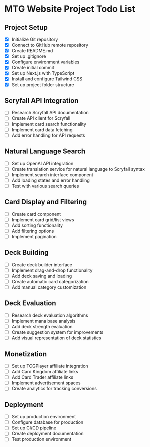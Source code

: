 # MTG Website Project Todo List

## Project Setup
- [x] Initialize Git repository
- [x] Connect to GitHub remote repository
- [x] Create README.md
- [x] Set up .gitignore
- [x] Configure environment variables
- [x] Create initial commit
- [x] Set up Next.js with TypeScript
- [x] Install and configure Tailwind CSS
- [x] Set up project folder structure

## Scryfall API Integration
- [ ] Research Scryfall API documentation
- [ ] Create API client for Scryfall
- [ ] Implement card search functionality
- [ ] Implement card data fetching
- [ ] Add error handling for API requests

## Natural Language Search
- [ ] Set up OpenAI API integration
- [ ] Create translation service for natural language to Scryfall syntax
- [ ] Implement search interface component
- [ ] Add loading states and error handling
- [ ] Test with various search queries

## Card Display and Filtering
- [ ] Create card component
- [ ] Implement card grid/list views
- [ ] Add sorting functionality
- [ ] Add filtering options
- [ ] Implement pagination

## Deck Building
- [ ] Create deck builder interface
- [ ] Implement drag-and-drop functionality
- [ ] Add deck saving and loading
- [ ] Create automatic card categorization
- [ ] Add manual category customization

## Deck Evaluation
- [ ] Research deck evaluation algorithms
- [ ] Implement mana base analysis
- [ ] Add deck strength evaluation
- [ ] Create suggestion system for improvements
- [ ] Add visual representation of deck statistics

## Monetization
- [ ] Set up TCGPlayer affiliate integration
- [ ] Add Card Kingdom affiliate links
- [ ] Add Card Trader affiliate links
- [ ] Implement advertisement spaces
- [ ] Create analytics for tracking conversions

## Deployment
- [ ] Set up production environment
- [ ] Configure database for production
- [ ] Set up CI/CD pipeline
- [ ] Create deployment documentation
- [ ] Test production environment
